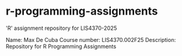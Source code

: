 # r-programming-assignments
'R' assignment repository for LIS4370-2025

Name: Max De Cuba
Course number: LIS4370.002F25
Description: Repository for R Programming Assignments
